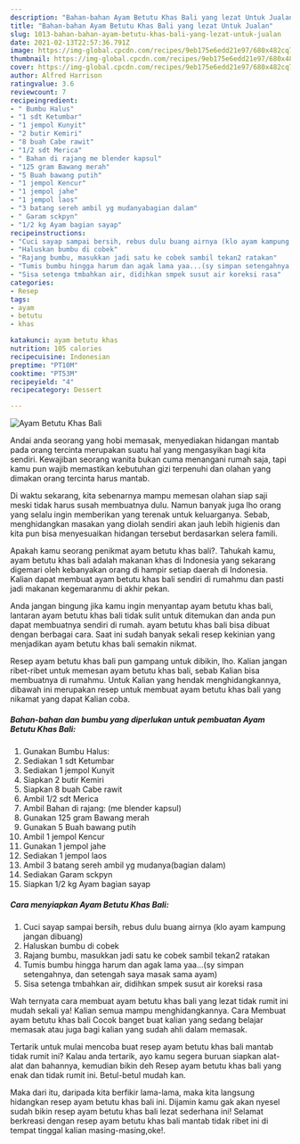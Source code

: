 ```yaml
---
description: "Bahan-bahan Ayam Betutu Khas Bali yang lezat Untuk Jualan"
title: "Bahan-bahan Ayam Betutu Khas Bali yang lezat Untuk Jualan"
slug: 1013-bahan-bahan-ayam-betutu-khas-bali-yang-lezat-untuk-jualan
date: 2021-02-13T22:57:36.791Z
image: https://img-global.cpcdn.com/recipes/9eb175e6edd21e97/680x482cq70/ayam-betutu-khas-bali-foto-resep-utama.jpg
thumbnail: https://img-global.cpcdn.com/recipes/9eb175e6edd21e97/680x482cq70/ayam-betutu-khas-bali-foto-resep-utama.jpg
cover: https://img-global.cpcdn.com/recipes/9eb175e6edd21e97/680x482cq70/ayam-betutu-khas-bali-foto-resep-utama.jpg
author: Alfred Harrison
ratingvalue: 3.6
reviewcount: 7
recipeingredient:
- " Bumbu Halus"
- "1 sdt Ketumbar"
- "1 jempol Kunyit"
- "2 butir Kemiri"
- "8 buah Cabe rawit"
- "1/2 sdt Merica"
- " Bahan di rajang me blender kapsul"
- "125 gram Bawang merah"
- "5 Buah bawang putih"
- "1 jempol Kencur"
- "1 jempol jahe"
- "1 jempol laos"
- "3 batang sereh ambil yg mudanyabagian dalam"
- " Garam sckpyn"
- "1/2 kg Ayam bagian sayap"
recipeinstructions:
- "Cuci sayap sampai bersih, rebus dulu buang airnya (klo ayam kampung jangan dibuang)"
- "Haluskan bumbu di cobek"
- "Rajang bumbu, masukkan jadi satu ke cobek sambil tekan2 ratakan"
- "Tumis bumbu hingga harum dan agak lama yaa...(sy simpan setengahnya, dan setengah saya masak sama ayam)"
- "Sisa setenga tmbahkan air, didihkan smpek susut air koreksi rasa"
categories:
- Resep
tags:
- ayam
- betutu
- khas

katakunci: ayam betutu khas 
nutrition: 105 calories
recipecuisine: Indonesian
preptime: "PT10M"
cooktime: "PT53M"
recipeyield: "4"
recipecategory: Dessert

---
```



![Ayam Betutu Khas Bali](https://img-global.cpcdn.com/recipes/9eb175e6edd21e97/680x482cq70/ayam-betutu-khas-bali-foto-resep-utama.jpg)

Andai anda seorang yang hobi memasak, menyediakan hidangan mantab pada orang tercinta merupakan suatu hal yang mengasyikan bagi kita sendiri. Kewajiban seorang  wanita bukan cuma menangani rumah saja, tapi kamu pun wajib memastikan kebutuhan gizi terpenuhi dan olahan yang dimakan orang tercinta harus mantab.

Di waktu  sekarang, kita sebenarnya mampu memesan olahan siap saji meski tidak harus susah membuatnya dulu. Namun banyak juga lho orang yang selalu ingin memberikan yang terenak untuk keluarganya. Sebab, menghidangkan masakan yang diolah sendiri akan jauh lebih higienis dan kita pun bisa menyesuaikan hidangan tersebut berdasarkan selera famili. 



Apakah kamu seorang penikmat ayam betutu khas bali?. Tahukah kamu, ayam betutu khas bali adalah makanan khas di Indonesia yang sekarang digemari oleh kebanyakan orang di hampir setiap daerah di Indonesia. Kalian dapat membuat ayam betutu khas bali sendiri di rumahmu dan pasti jadi makanan kegemaranmu di akhir pekan.

Anda jangan bingung jika kamu ingin menyantap ayam betutu khas bali, lantaran ayam betutu khas bali tidak sulit untuk ditemukan dan anda pun dapat membuatnya sendiri di rumah. ayam betutu khas bali bisa dibuat dengan berbagai cara. Saat ini sudah banyak sekali resep kekinian yang menjadikan ayam betutu khas bali semakin nikmat.

Resep ayam betutu khas bali pun gampang untuk dibikin, lho. Kalian jangan ribet-ribet untuk memesan ayam betutu khas bali, sebab Kalian bisa membuatnya di rumahmu. Untuk Kalian yang hendak menghidangkannya, dibawah ini merupakan resep untuk membuat ayam betutu khas bali yang nikamat yang dapat Kalian coba.

<!--inarticleads1-->

##### Bahan-bahan dan bumbu yang diperlukan untuk pembuatan Ayam Betutu Khas Bali:

1. Gunakan  Bumbu Halus:
1. Sediakan 1 sdt Ketumbar
1. Sediakan 1 jempol Kunyit
1. Siapkan 2 butir Kemiri
1. Siapkan 8 buah Cabe rawit
1. Ambil 1/2 sdt Merica
1. Ambil  Bahan di rajang: (me blender kapsul)
1. Gunakan 125 gram Bawang merah
1. Gunakan 5 Buah bawang putih
1. Ambil 1 jempol Kencur
1. Gunakan 1 jempol jahe
1. Sediakan 1 jempol laos
1. Ambil 3 batang sereh ambil yg mudanya(bagian dalam)
1. Sediakan  Garam sckpyn
1. Siapkan 1/2 kg Ayam bagian sayap




<!--inarticleads2-->

##### Cara menyiapkan Ayam Betutu Khas Bali:

1. Cuci sayap sampai bersih, rebus dulu buang airnya (klo ayam kampung jangan dibuang)
1. Haluskan bumbu di cobek
1. Rajang bumbu, masukkan jadi satu ke cobek sambil tekan2 ratakan
1. Tumis bumbu hingga harum dan agak lama yaa...(sy simpan setengahnya, dan setengah saya masak sama ayam)
1. Sisa setenga tmbahkan air, didihkan smpek susut air koreksi rasa




Wah ternyata cara membuat ayam betutu khas bali yang lezat tidak rumit ini mudah sekali ya! Kalian semua mampu menghidangkannya. Cara Membuat ayam betutu khas bali Cocok banget buat kalian yang sedang belajar memasak atau juga bagi kalian yang sudah ahli dalam memasak.

Tertarik untuk mulai mencoba buat resep ayam betutu khas bali mantab tidak rumit ini? Kalau anda tertarik, ayo kamu segera buruan siapkan alat-alat dan bahannya, kemudian bikin deh Resep ayam betutu khas bali yang enak dan tidak rumit ini. Betul-betul mudah kan. 

Maka dari itu, daripada kita berfikir lama-lama, maka kita langsung hidangkan resep ayam betutu khas bali ini. Dijamin kamu gak akan nyesel sudah bikin resep ayam betutu khas bali lezat sederhana ini! Selamat berkreasi dengan resep ayam betutu khas bali mantab tidak ribet ini di tempat tinggal kalian masing-masing,oke!.

